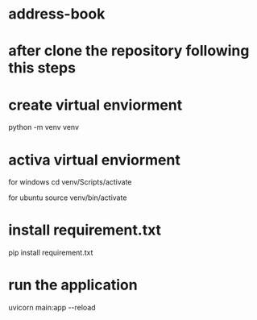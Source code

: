 # address-book

# after clone the repository following this steps

# create virtual enviorment
python -m venv venv

# activa virtual enviorment
for windows
cd venv/Scripts/activate

for ubuntu
source venv/bin/activate    

# install requirement.txt
pip install requirement.txt

# run the application
uvicorn main:app --reload